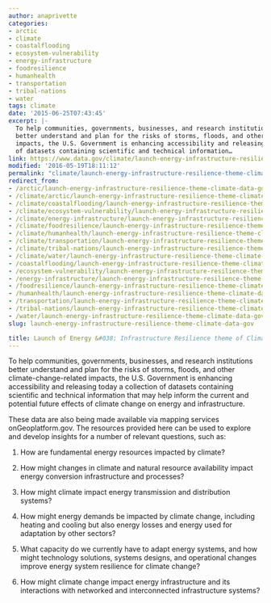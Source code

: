 ```yaml
---
author: anaprivette
categories:
- arctic
- climate
- coastalflooding
- ecosystem-vulnerability
- energy-infrastructure
- foodresilience
- humanhealth
- transportation
- tribal-nations
- water
tags: climate
date: '2015-06-25T07:43:45'
excerpt: |-
  To help communities, governments, businesses, and research institutions
  better understand and plan for the risks of storms, floods, and other climate-change-related
  impacts, the U.S. Government is enhancing accessibility and releasing today a collection
  of datasets containing scientific and technical information…
link: https://www.data.gov/climate/launch-energy-infrastructure-resilience-theme-climate-data-gov/
modified: '2016-05-19T18:11:12'
permalink: "climate/launch-energy-infrastructure-resilience-theme-climate-data-gov/"
redirect_from:
- /arctic/launch-energy-infrastructure-resilience-theme-climate-data-gov/
- /climate/arctic/launch-energy-infrastructure-resilience-theme-climate-data-gov/
- /climate/coastalflooding/launch-energy-infrastructure-resilience-theme-climate-data-gov/
- /climate/ecosystem-vulnerability/launch-energy-infrastructure-resilience-theme-climate-data-gov/
- /climate/energy-infrastructure/launch-energy-infrastructure-resilience-theme-climate-data-gov/
- /climate/foodresilience/launch-energy-infrastructure-resilience-theme-climate-data-gov/
- /climate/humanhealth/launch-energy-infrastructure-resilience-theme-climate-data-gov/
- /climate/transportation/launch-energy-infrastructure-resilience-theme-climate-data-gov/
- /climate/tribal-nations/launch-energy-infrastructure-resilience-theme-climate-data-gov/
- /climate/water/launch-energy-infrastructure-resilience-theme-climate-data-gov/
- /coastalflooding/launch-energy-infrastructure-resilience-theme-climate-data-gov/
- /ecosystem-vulnerability/launch-energy-infrastructure-resilience-theme-climate-data-gov/
- /energy-infrastructure/launch-energy-infrastructure-resilience-theme-climate-data-gov/
- /foodresilience/launch-energy-infrastructure-resilience-theme-climate-data-gov/
- /humanhealth/launch-energy-infrastructure-resilience-theme-climate-data-gov/
- /transportation/launch-energy-infrastructure-resilience-theme-climate-data-gov/
- /tribal-nations/launch-energy-infrastructure-resilience-theme-climate-data-gov/
- /water/launch-energy-infrastructure-resilience-theme-climate-data-gov/
slug: launch-energy-infrastructure-resilience-theme-climate-data-gov

title: Launch of Energy &#038; Infrastructure Resilience theme of Climate.Data.Gov
---
```


To help communities, governments, businesses, and research institutions better understand and plan for the risks of storms, floods, and other climate-change-related impacts, the U.S. Government is enhancing accessibility and releasing today a collection of datasets containing scientific and technical information that may help inform the current and potential future effects of climate change on energy and infrastructure.

These data are also being made available via mapping services onGeoplatform.gov. The resources provided here can be used to explore and develop insights for a number of relevant questions, such as:

1) How are fundamental energy resources impacted by climate?

2) How might changes in climate and natural resource availability impact energy conversion infrastructure and processes?

3) How might climate impact energy transmission and distribution systems?

4) How might energy demands be impacted by climate change, including heating and cooling but also energy losses and energy used for adaptation by other sectors?

5) What capacity do we currently have to adapt energy systems, and how might technology solutions, systems designs, and operational changes improve energy system resilience for climate change?

6) How might climate change impact energy infrastructure and its interactions with networked and interconnected infrastructure systems?

